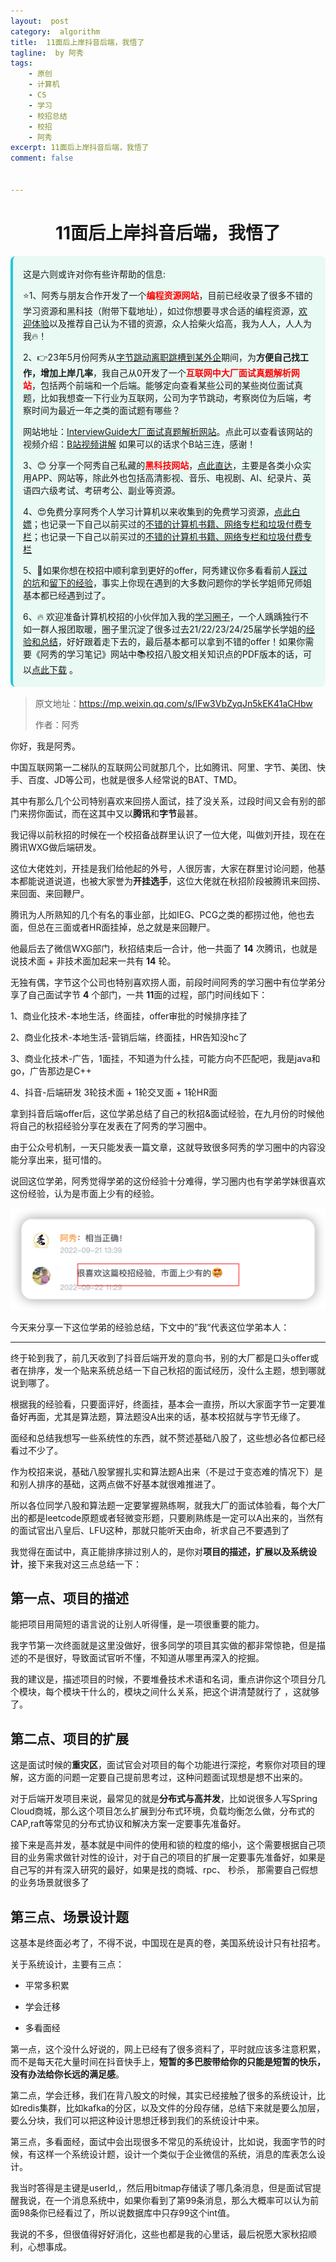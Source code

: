 ```yaml
---
layout:  post
category:  algorithm
title:  11面后上岸抖音后端，我悟了
tagline:  by 阿秀
tags:
    - 原创
    - 计算机
    - CS
    - 学习
    - 校招总结
    - 校招
    - 阿秀
excerpt: 11面后上岸抖音后端，我悟了
comment: false


---
```




<h1 align="center">11面后上岸抖音后端，我悟了</h1>

<div style="border-color: #24C6DC;
            background-color: #e9f9f3;         
            margin: 1rem 0;
        padding: .25rem 1rem;
        border-left-width: .3rem;
        border-left-style: solid;
        border-radius: .5rem;
        color: inherit;">
  <p>这是六则或许对你有些许帮助的信息:</p>
<p>⭐️1、阿秀与朋友合作开发了一个<span style="font-weight:bold;color:red">编程资源网站</span>，目前已经收录了很多不错的学习资源和黑科技（附带下载地址），如过你想要寻求合适的编程资源，<a href="https://tools.interviewguide.cn/home" style="text-decoration: underline" target="_blank">欢迎体验</a>以及推荐自己认为不错的资源，众人拾柴火焰高，我为人人，人人为我🔥！</p>  <p>2、👉23年5月份阿秀从<a style="text-decoration: underline" href="https://mp.weixin.qq.com/s?__biz=Mzk0ODU4MzEzMw==&mid=2247512170&idx=1&sn=c4a04a383d2dfdece676b75f17224e78" target="_blank">字节跳动离职跳槽到某外企</a>期间，为<span style="font-weight:bold">方便自己找工作，增加上岸几率</span>，我自己从0开发了一个<span style="font-weight:bold;color:red">互联网中大厂面试真题解析网站</span>，包括两个前端和一个后端。能够定向查看某些公司的某些岗位面试真题，比如我想查一下行业为互联网，公司为字节跳动，考察岗位为后端，考察时间为最近一年之类的面试题有哪些？
<div align="center">
</div>网站地址：<a style="text-decoration: underline" href="https://top.interviewguide.cn/" target="_blank">InterviewGuide大厂面试真题解析网站</a>。点此可以查看该网站的视频介绍：<a style="text-decoration: underline" href="https://www.bilibili.com/video/BV1f94y1C7BL" target="_blank">B站视频讲解</a>   如果可以的话求个B站三连，感谢！
    </p>3、😊
    分享一个阿秀自己私藏的<span style="font-weight:bold;color:red">黑科技网站</span>，<a style="text-decoration: underline" href="https://hkjtz.cn/" target="_blank">点此直达</a>，主要是各类小众实用APP、网站等，除此外也包括高清影视、音乐、电视剧、AI、纪录片、英语四六级考试、考研考公、副业等资源。
  </p>
  <p>4、😍免费分享阿秀个人学习计算机以来收集到的免费学习资源，<a style="text-decoration: underline" href="/notes/07-resources/01-free/01-introduce.html" target="_blank">点此白嫖</a>；也记录一下自己以前买过的<a style="text-decoration: underline" href="/notes/07-resources/02-precious.html" target="_blank">不错的计算机书籍、网络专栏和垃圾付费专栏</a>；也记录一下自己以前买过的<a style="text-decoration: underline" href="/notes/07-resources/02-precious.html" target="_blank">不错的计算机书籍、网络专栏和垃圾付费专栏</a>
  </p>
  <p>5、🚀如果你想在校招中顺利拿到更好的offer，阿秀建议你多看看前人<a style="text-decoration: underline" href="https://www.yuque.com/tuobaaxiu/httmmc/npg1k81zeq4wfpyz" target="_blank">踩过的坑</a>和<a style="text-decoration: underline"  target="_blank" href="https://www.yuque.com/tuobaaxiu/httmmc/gge9ppd0mbu2d3dp">留下的经验</a>，事实上你现在遇到的大多数问题你的学长学姐师兄师姐基本都已经遇到过了。
  </p>
  <p>6、🔥 欢迎准备计算机校招的小伙伴加入我的<a  style="text-decoration: underline" href="https://www.yuque.com/tuobaaxiu/httmmc/xg0otqvc17wfx4u9" target="_blank">学习圈子</a>，一个人踽踽独行不如一群人报团取暖，圈子里沉淀了很多过去21/22/23/24/25届学长学姐的<a  style="text-decoration: underline" href="https://www.yuque.com/tuobaaxiu/httmmc/gge9ppd0mbu2d3dp" target="_blank">经验和总结</a>，好好跟着走下去的，最后基本都可以拿到不错的offer！</a>如果你需要《阿秀的学习笔记》网站中📚︎校招八股文相关知识点的PDF版本的话，可以<a style="text-decoration: underline" href="https://www.yuque.com/tuobaaxiu/httmmc/qs0yn66apvkzw0ps" target="_blank">点此下载</a> 。</p>   </div>



> 原文地址：https://mp.weixin.qq.com/s/IFw3VbZyqJn5kEK41aCHbw
>
> 作者：阿秀



你好，我是阿秀。

中国互联网第一二梯队的互联网公司就那几个，比如腾讯、阿里、字节、美团、快手、百度、JD等公司，也就是很多人经常说的BAT、TMD。

其中有那么几个公司特别喜欢来回捞人面试，挂了没关系，过段时间又会有别的部门来捞你面试，而在这其中又以**腾讯**和**字节**最甚。

我记得以前秋招的时候在一个校招备战群里认识了一位大佬，叫做刘开挂，现在在腾讯WXG做后端研发。

这位大佬姓刘，开挂是我们给他起的外号，人很厉害，大家在群里讨论问题，他基本都能说道说道，也被大家誉为**开挂选手**，这位大佬就在秋招阶段被腾讯来回捞、来回面、来回鞭尸。

腾讯为人所熟知的几个有名的事业部，比如IEG、PCG之类的都捞过他，他也去面，但总在三面或者HR面挂掉，总之就是来回鞭尸。

他最后去了微信WXG部门，秋招结束后一合计，他一共面了 **14** 次腾讯，也就是说技术面 + 非技术面加起来一共有 **14** 轮。

无独有偶，字节这个公司也特别喜欢捞人面，前段时间阿秀的学习圈中有位学弟分享了自己面试字节 **4** 个部门，一共 **11**面的过程，部门时间线如下：

1、商业化技术-本地生活，终面挂，offer审批的时候排序挂了

2、商业化技术-本地生活-营销后端，终面挂，HR告知没hc了

3、商业化技术-广告，1面挂，不知道为什么挂，可能方向不匹配吧，我是java和go，广告那边是C++

4、抖音-后端研发 3轮技术面 + 1轮交叉面 + 1轮HR面

拿到抖音后端offer后，这位学弟总结了自己的秋招&面试经验，在九月份的时候他将自己的秋招经验分享在发表在了阿秀的学习圈中。

由于公众号机制，一天只能发表一篇文章，这就导致很多阿秀的学习圈中的内容没能分享出来，挺可惜的。

说回这位学弟，阿秀觉得学弟的这份经验十分难得，学习圈内也有学弟学妹很喜欢这份经验，认为是市面上少有的经验。

![很喜欢这篇校招经验](./picture/202210180105376.png)

今天来分享一下这位学弟的经验总结，下文中的”我“代表这位学弟本人：

----



终于轮到我了，前几天收到了抖音后端开发的意向书，别的大厂都是口头offer或者在排序，发一个贴来系统总结一下自己秋招的面试经历，没什么主题，想到哪就说到哪了。 

根据我的经验看，只要面评好，终面挂，基本会一直捞，所以大家面字节一定要准备好再面，尤其是算法题，算法题没A出来的话，基本校招就与字节无缘了。

面经和总结我想写一些系统性的东西，就不赘述基础八股了，这些想必各位都已经看过不少了。

作为校招来说，基础八股掌握扎实和算法题A出来（不是过于变态难的情况下）是和别人排序的基础，这两点做不好基本就很难推进了。

所以各位同学八股和算法题一定要掌握熟练啊，就我大厂的面试体验看，每个大厂出的都是leetcode原题或者轻微变形题，只要刷熟练是一定可以A出来的，当然有的面试官出八皇后、LFU这种，那就只能听天由命，祈求自己不要遇到了 

我觉得在面试中，真正能排序排过别人的，是你对**项目的描述，扩展以及系统设计**，接下来我对这三点总结一下： 

## 第一点、项目的描述

能把项目用简短的语言说的让别人听得懂，是一项很重要的能力。

我字节第一次终面就是这里没做好，很多同学的项目其实做的都非常惊艳，但是描述的不是很好，导致面试官听不懂，不知道从哪里再深入的挖掘。

我的建议是，描述项目的时候，不要堆叠技术术语和名词，重点讲你这个项目分几个模块，每个模块干什么的，模块之间什么关系，把这个讲清楚就行了 ，这就够了。

## 第二点、项目的扩展

这是面试时候的**重灾区**，面试官会对项目的每个功能进行深挖，考察你对项目的理解，这方面的问题一定要自己提前思考过，这种问题面试现想是想不出来的。

对于后端开发项目来说，最常见的就是**分布式与高并发**，比如说很多人写Spring Cloud商城，那么这个项目怎么扩展到分布式环境，负载均衡怎么做，分布式的CAP,raft等常见的分布式协议和解决方案一定要事先准备好。 

接下来是高并发，基本就是中间件的使用和锁的粒度的缩小，这个需要根据自己项目的业务需求做针对性的设计，对于自己的项目的扩展一定要事先准备好，如果是自己写的并有深入研究的最好，如果是找的商城、rpc、 秒杀， 那需要自己假想的业务场景就很多了 

## 第三点、场景设计题

这基本是终面必考了，不得不说，中国现在是真的卷，美国系统设计只有社招考。

关于系统设计，主要有三点：

- 平常多积累

- 学会迁移

- 多看面经

第一点，这个没什么好说的，网上已经有了很多资料了，平时就应该多注意积累，而不是每天花大量时间在抖音快手上，**短暂的多巴胺带给你的只能是短暂的快乐，没有办法给你长远的满足感**。

第二点，学会迁移，我们在背八股文的时候，其实已经接触了很多的系统设计，比如redis集群，比如kafka的分区，以及文件的分段存储，总结下来就是要么加层，要么分块，我们可以把这种设计思想迁移到我们的系统设计中来。 

第三点，多看面经，面试中会出现很多不常见的系统设计，比如说，我面字节的时候，有这样一个系统设计题，设计一个类似于企业微信的系统，消息的库表怎么设计。

我当时答得是主键是userId,，然后用bitmap存储读了哪几条消息，但是面试官提醒我说，在一个消息系统中，如果你看到了第99条消息，那么大概率可以认为前面98条你已经看过了，所以说数据库中只存99这个int值。 

我说的不多，但很值得好好消化，这些也都是我的心里话，最后祝愿大家秋招顺利，心想事成。



